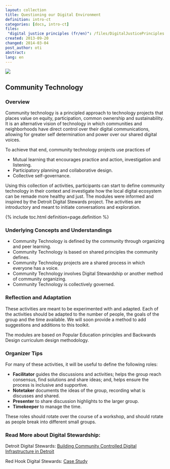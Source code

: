 ```yaml
---
layout: collection
title: Questioning our Digital Environment
definition: intro-ct
categories: [docs, intro-ct]
files:
 "digital justice principles (fr/en)": /files/DigitalJusticePrinciples.pdf
created: 2013-09-20
changed: 2014-03-04
post_author: oti
abstract: 
lang: en
---
```



<img src="{{site.baseurl}}/files/ct-intro-photo.jpg">
<h2>Community Technology</h2>
<h3>Overview</h3>
Community technology is a principled approach to technology projects that places value on equity, participation, common ownership and sustainability.  It is an alternative vision of technology in which communities and neighborhoods have direct control over their digital communications, allowing for greater self determination and power over our shared digital voices. 

To achieve that end, community technology projects use practices of
<ul>
<li>Mutual learning that encourages practice and action, investigation and listening.</li>
<li>Participatory planning and collaborative design.</li>
<li>Collective self-governance.</li>
</ul>

Using this collection of activities, participants can start to define community technology in their context and investigate how the local digital ecosystem can be remade more healthy and just. The modules were informed and inspired by the Detroit Digital Stewards project. The activities are introductory and meant to initiate conversations and exploration.

{% include toc.html definition=page.definition %}
<!--
<h3>Activities</h3>
<ul>
<li><A href="/docs/intro-ct/investigate-tech/">Investigate Technology</a>: Investigate the properties of common technologies, understand how these technologies impact the community, and identify community-based alternatives. </li>

<li><a href="/docs/intro-ct/dj-principles/">Digital Justice Principles</a>: Discuss and define shared social justice principals that can ground our collective work.</li>

<li><a href="/docs/intro-ct/dj-issues/">Identify Digital Justice Issues</a>: Identify digital justice issues in your community, and examine the difference between problems, issues and DIGITAL JUSTICE ISSUES.</li>

<li><a href="https://docs.google.com/document/d/1u_p61Ub2aXmJwbjZ-2f_oKR_57iDtTQaNiTIeziG5V0/edit?usp=sharing">Digital Stewardship</a>: Describe and identify community organizers that work on digital justice issues in the community.</li>
</ul>
-->

<h3>Underlying Concepts and Understandings</h3>
<ul>
<li>Community Technology is defined by the community through organizing and peer learning.</li>
<li>Community Technology is based on shared principles the community defines.</li>
<li>Community Technology projects are a shared process in which everyone has a voice.</li>
<li>Community Technology involves Digital Stewardship or another method of community organizing.</li>
<li>Community Technology is collectively governed.</li>
</ul>

<h3>Reflection and Adaptation</h3>
<p>These activities are meant to be experimented with and adapted. Each of the activities should be adapted to the number of people, the goals of the group and the time available. We will soon provide a method to add suggestions and additions to this toolkit.</p>

<p>The modules are based on Popular Education principles and Backwards Design curriculum design methodology.</p>

<h3>Organizer Tips</h3>

<p>For many of these activities, it will be useful to define the following roles:</p>
<ul><li><strong>Facilitator</strong> guides the discussions and activities; helps the group reach consensus, find solutions and share ideas; and, helps ensure the process is inclusive and supportive.</li>
<li><strong>Notetaker</strong> documents the ideas of the group, recording what is discusses and shared.</li>
<li><strong>Presenter</strong> to share discussion highlights to the larger group.</li>
<li><strong>Timekeeper</strong> to manage the time.</li>
</ul>

<p>These roles should rotate over the course of a workshop, and should rotate as people break into different small groups.</p>

<h3>Read More about Digital Stewardship:</h3>

<!-- Background: <a href=""></a> -->

Detroit Digital Stewards: <a href="http://oti.newamerica.net/blogposts/2013/building_community_controlled_digital_infrastructure_in_detroit-84570">Building Community Controlled Digital Infrastructure in Detroit</a>

Red Hook Digital Stewards: <a href="http://oti.newamerica.net/blogposts/2013/case_study_red_hook_initiative_wifi_tidepools-78575">Case Study</a>

